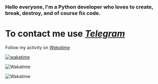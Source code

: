 ### Hello everyone, I'm a Python developer who loves to create, break, destroy, and of course fix code.

# To contact me use [*Telegram*](https://t.me/fallenreds)

Follow my activity on [*Wakatime*](https://wakatime.com/@fallenreds)

[![wakatime](https://wakatime.com/badge/user/48ee298c-e073-4bf5-a9f3-631954e65660.svg)](https://wakatime.com/@48ee298c-e073-4bf5-a9f3-631954e65660)

![Wakatime](https://wakatime.com/share/@fallenreds/7baccd54-2ee8-473e-8ed0-d7029306bf1b.svg)

![Wakatime](https://wakatime.com/share/@fallenreds/2c788bad-a9c6-4599-8ba2-bcff3fdda9e8.svg)

